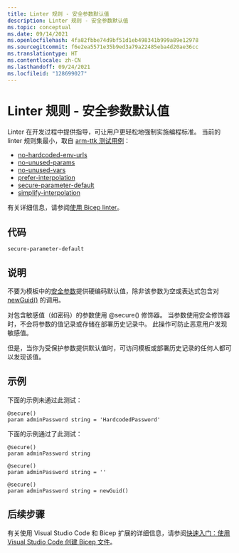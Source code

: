 ```yaml
---
title: Linter 规则 - 安全参数默认值
description: Linter 规则 - 安全参数默认值
ms.topic: conceptual
ms.date: 09/14/2021
ms.openlocfilehash: 4fa82fbbe74d9bf51d1eb498341b999a89e12978
ms.sourcegitcommit: f6e2ea5571e35b9ed3a79a22485eba4d20ae36cc
ms.translationtype: HT
ms.contentlocale: zh-CN
ms.lasthandoff: 09/24/2021
ms.locfileid: "128699027"
---
```

# <a name="linter-rule---secure-parameter-default"></a>Linter 规则 - 安全参数默认值

Linter 在开发过程中提供指导，可让用户更轻松地强制实施编程标准。 当前的 linter 规则集最小，取自 [arm-ttk 测试用例](../templates/template-test-cases.md)：

- [no-hardcoded-env-urls](./linter-rule-no-hardcoded-environment-urls.md)
- [no-unused-params](./linter-rule-no-unused-parameters.md)
- [no-unused-vars](./linter-rule-no-unused-variables.md)
- [prefer-interpolation](./linter-rule-prefer-interpolation.md)
- [secure-parameter-default](./linter-rule-secure-parameter-default.md)
- [simplify-interpolation](./linter-rule-simplify-interpolation.md)

有关详细信息，请参阅[使用 Bicep linter](./linter.md)。

## <a name="code"></a>代码

`secure-parameter-default`

## <a name="description"></a>说明

不要为模板中的[安全参数](./parameters.md#secure-parameters)提供硬编码默认值，除非该参数为空或表达式包含对 [newGuid()](./bicep-functions-string.md#newguid) 的调用。

对包含敏感值（如密码）的参数使用 @secure() 修饰器。 当参数使用安全修饰器时，不会将参数的值记录或存储在部署历史记录中。 此操作可防止恶意用户发现敏感值。

但是，当你为受保护参数提供默认值时，可访问模板或部署历史记录的任何人都可以发现该值。

## <a name="examples"></a>示例

下面的示例未通过此测试：

```bicep
@secure()
param adminPassword string = 'HardcodedPassword'
```

下面的示例通过了此测试：

```bicep
@secure()
param adminPassword string
```

```bicep
@secure()
param adminPassword string = ''
```

```bicep
@secure()
param adminPassword string = newGuid()
```

## <a name="next-steps"></a>后续步骤

有关使用 Visual Studio Code 和 Bicep 扩展的详细信息，请参阅[快速入门：使用 Visual Studio Code 创建 Bicep 文件](./quickstart-create-bicep-use-visual-studio-code.md)。
